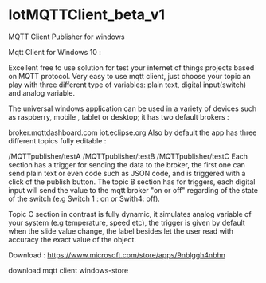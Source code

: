 # IotMQTTClient_beta_v1
MQTT Client Publisher for windows

Mqtt Client for Windows 10 :

Excellent free to use solution for test your internet of things projects based on MQTT protocol. Very easy to use mqtt client, just choose your topic an play with three different type of variables: plain text, digital input(switch) and analog variable.

The universal windows application can be used in a variety of devices such as raspberry, mobile , tablet or desktop; it has two default brokers :

broker.mqttdashboard.com
iot.eclipse.org
Also by default the app has three different topics fully editable :

/MQTTpublisher/testA
/MQTTpublisher/testB
/MQTTpublisher/testC
Each section has a trigger for sending the data to the broker, the first one can send plain text or even code such as JSON code, and is triggered with a click of the publish button. The topic B section has for triggers, each digital input will send the value to the mqtt broker "on or off" regarding of the state of the switch (e.g Switch 1 : on  or  Swith4: off).

Topic C section in contrast is fully dynamic, it simulates analog variable of your system (e.g temperature, speed etc), the trigger is given by default when the slide value change, the label besides let the user read with accuracy the exact value of the object.



Download : https://www.microsoft.com/store/apps/9nblggh4nbhn

download mqtt client windows-store








